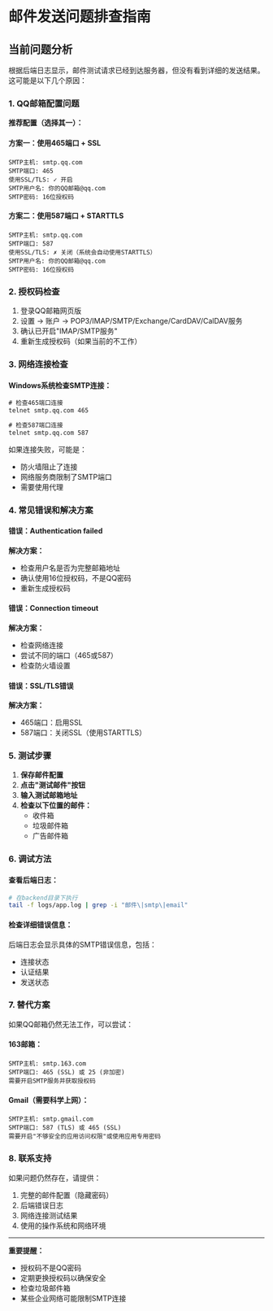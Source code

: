 # 邮件发送问题排查指南

## 当前问题分析

根据后端日志显示，邮件测试请求已经到达服务器，但没有看到详细的发送结果。这可能是以下几个原因：

### 1. QQ邮箱配置问题

**推荐配置（选择其一）：**

#### 方案一：使用465端口 + SSL
```
SMTP主机: smtp.qq.com
SMTP端口: 465
使用SSL/TLS: ✓ 开启
SMTP用户名: 你的QQ邮箱@qq.com
SMTP密码: 16位授权码
```

#### 方案二：使用587端口 + STARTTLS
```
SMTP主机: smtp.qq.com
SMTP端口: 587
使用SSL/TLS: ✗ 关闭（系统会自动使用STARTTLS）
SMTP用户名: 你的QQ邮箱@qq.com
SMTP密码: 16位授权码
```

### 2. 授权码检查

1. 登录QQ邮箱网页版
2. 设置 → 账户 → POP3/IMAP/SMTP/Exchange/CardDAV/CalDAV服务
3. 确认已开启"IMAP/SMTP服务"
4. 重新生成授权码（如果当前的不工作）

### 3. 网络连接检查

#### Windows系统检查SMTP连接：
```cmd
# 检查465端口连接
telnet smtp.qq.com 465

# 检查587端口连接
telnet smtp.qq.com 587
```

如果连接失败，可能是：
- 防火墙阻止了连接
- 网络服务商限制了SMTP端口
- 需要使用代理

### 4. 常见错误和解决方案

#### 错误：Authentication failed
**解决方案：**
- 检查用户名是否为完整邮箱地址
- 确认使用16位授权码，不是QQ密码
- 重新生成授权码

#### 错误：Connection timeout
**解决方案：**
- 检查网络连接
- 尝试不同的端口（465或587）
- 检查防火墙设置

#### 错误：SSL/TLS错误
**解决方案：**
- 465端口：启用SSL
- 587端口：关闭SSL（使用STARTTLS）

### 5. 测试步骤

1. **保存邮件配置**
2. **点击"测试邮件"按钮**
3. **输入测试邮箱地址**
4. **检查以下位置的邮件：**
   - 收件箱
   - 垃圾邮件箱
   - 广告邮件箱

### 6. 调试方法

#### 查看后端日志：
```bash
# 在backend目录下执行
tail -f logs/app.log | grep -i "邮件\|smtp\|email"
```

#### 检查详细错误信息：
后端日志会显示具体的SMTP错误信息，包括：
- 连接状态
- 认证结果
- 发送状态

### 7. 替代方案

如果QQ邮箱仍然无法工作，可以尝试：

#### 163邮箱：
```
SMTP主机: smtp.163.com
SMTP端口: 465 (SSL) 或 25 (非加密)
需要开启SMTP服务并获取授权码
```

#### Gmail（需要科学上网）：
```
SMTP主机: smtp.gmail.com
SMTP端口: 587 (TLS) 或 465 (SSL)
需要开启"不够安全的应用访问权限"或使用应用专用密码
```

### 8. 联系支持

如果问题仍然存在，请提供：
1. 完整的邮件配置（隐藏密码）
2. 后端错误日志
3. 网络连接测试结果
4. 使用的操作系统和网络环境

---

**重要提醒：**
- 授权码不是QQ密码
- 定期更换授权码以确保安全
- 检查垃圾邮件箱
- 某些企业网络可能限制SMTP连接